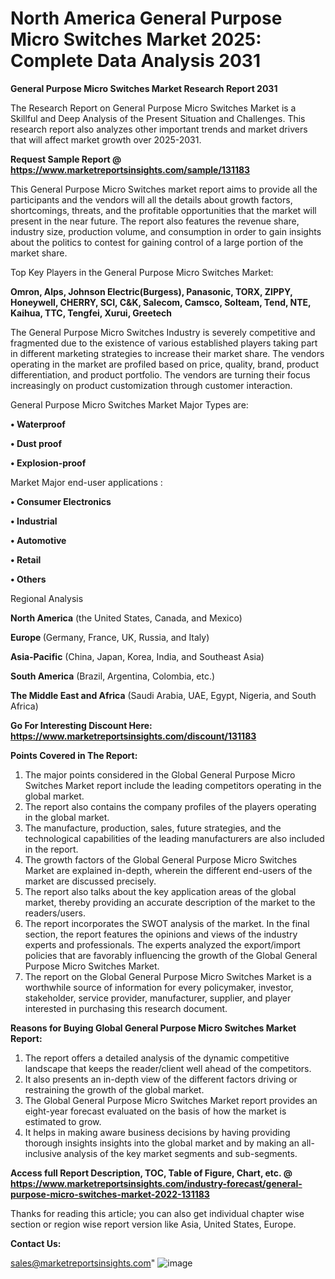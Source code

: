 # North America General Purpose Micro Switches Market 2025: Complete Data Analysis 2031

<strong>General Purpose Micro Switches Market Research Report 2031</strong>

The Research Report on General Purpose Micro Switches Market is a Skillful and Deep Analysis of the Present Situation and Challenges. This research report also analyzes other important trends and market drivers that will affect market growth over 2025-2031.

<strong>Request Sample Report @ <a href=https://www.marketreportsinsights.com/sample/131183>https://www.marketreportsinsights.com/sample/131183</a></strong>

This General Purpose Micro Switches market report aims to provide all the participants and the vendors will all the details about growth factors, shortcomings, threats, and the profitable opportunities that the market will present in the near future. The report also features the revenue share, industry size, production volume, and consumption in order to gain insights about the politics to contest for gaining control of a large portion of the market share.

Top Key Players in the General Purpose Micro Switches Market:

<strong>Omron, Alps, Johnson Electric(Burgess), Panasonic, TORX, ZIPPY, Honeywell, CHERRY, SCI, C&K, Salecom, Camsco, Solteam, Tend, NTE, Kaihua, TTC, Tengfei, Xurui, Greetech</strong>

The General Purpose Micro Switches Industry is severely competitive and fragmented due to the existence of various established players taking part in different marketing strategies to increase their market share. The vendors operating in the market are profiled based on price, quality, brand, product differentiation, and product portfolio. The vendors are turning their focus increasingly on product customization through customer interaction.

General Purpose Micro Switches Market Major Types are:

<strong>• Waterproof

• Dust proof

• Explosion-proof</strong>

Market Major end-user applications :

<strong>• Consumer Electronics

• Industrial

• Automotive

• Retail

• Others</strong>

Regional Analysis

</u><strong><b>North America</b></strong> (the United States, Canada, and Mexico)

<strong><b>Europe </b></strong>(Germany, France, UK, Russia, and Italy)

<strong><b>Asia-Pacific</b></strong> (China, Japan, Korea, India, and Southeast Asia)

<strong><b>South America</b></strong> (Brazil, Argentina, Colombia, etc.)

<strong><b>The Middle East and Africa</b></strong> (Saudi Arabia, UAE, Egypt, Nigeria, and South Africa)

<strong>Go For Interesting Discount Here: <a href=https://www.marketreportsinsights.com/discount/131183>https://www.marketreportsinsights.com/discount/131183</a></strong>

<strong>Points Covered in The Report:</strong>
<ol>
  <li>The major points considered in the Global General Purpose Micro Switches Market report include the leading competitors operating in the global market.</li>
  <li>The report also contains the company profiles of the players operating in the global market.</li>
  <li>The manufacture, production, sales, future strategies, and the technological capabilities of the leading manufacturers are also included in the report.</li>
  <li>The growth factors of the Global General Purpose Micro Switches Market are explained in-depth, wherein the different end-users of the market are discussed precisely.</li>
  <li>The report also talks about the key application areas of the global market, thereby providing an accurate description of the market to the readers/users.</li>
  <li>The report incorporates the SWOT analysis of the market. In the final section, the report features the opinions and views of the industry experts and professionals. The experts analyzed the export/import policies that are favorably influencing the growth of the Global General Purpose Micro Switches Market.</li>
  <li>The report on the Global General Purpose Micro Switches Market is a worthwhile source of information for every policymaker, investor, stakeholder, service provider, manufacturer, supplier, and player interested in purchasing this research document.</li>
</ol>
<strong>Reasons for Buying Global General Purpose Micro Switches Market Report:</strong>

<ol>
  <li>The report offers a detailed analysis of the dynamic competitive landscape that keeps the reader/client well ahead of the competitors.</li>
  <li>It also presents an in-depth view of the different factors driving or restraining the growth of the global market.</li>
  <li>The Global General Purpose Micro Switches Market report provides an eight-year forecast evaluated on the basis of how the market is estimated to grow.</li>
  <li>It helps in making aware business decisions by having providing thorough insights insights into the global market and by making an all-inclusive analysis of the key market segments and sub-segments.</li>
</ol>
<strong>Access full Report Description, TOC, Table of Figure, Chart, etc. @ <a href=https://www.marketreportsinsights.com/industry-forecast/general-purpose-micro-switches-market-2022-131183>https://www.marketreportsinsights.com/industry-forecast/general-purpose-micro-switches-market-2022-131183</a></strong>


Thanks for reading this article; you can also get individual chapter wise section or region wise report version like Asia, United States, Europe.

<strong>Contact Us:</strong>

sales@marketreportsinsights.com"
![image](https://github.com/user-attachments/assets/b6a8d985-1bf7-4408-8c98-8a5952dcd22b)
